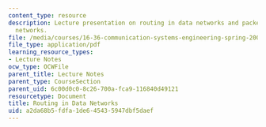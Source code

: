 ```yaml
---
content_type: resource
description: Lecture presentation on routing in data networks and packet switched
  networks.
file: /media/courses/16-36-communication-systems-engineering-spring-2009/a2da68b5fdfa1de645435947dbf5daef_MIT16_36s09_lec23_24.pdf
file_type: application/pdf
learning_resource_types:
- Lecture Notes
ocw_type: OCWFile
parent_title: Lecture Notes
parent_type: CourseSection
parent_uid: 6c00d0c0-8c26-700a-fca9-116840d49121
resourcetype: Document
title: Routing in Data Networks
uid: a2da68b5-fdfa-1de6-4543-5947dbf5daef
---
```

